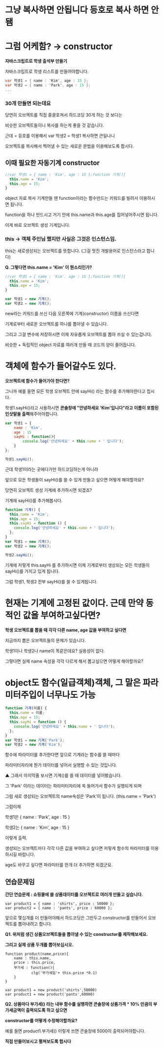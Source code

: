 # 그냥 복사하면 안됩니다 등호로 복사 하면 안됌

# 그럼 어케함? → constructor

**자바스크립트로 학생 출석부 만들기**

자바스크립트로 학생 리스트를 만들어야합니다.

```csharp
var 학생1 = { name : 'Kim', age : 15 };
var 학생2 = { name : 'Park', age : 15 };
...
```

### 30개 만들면 되는데요

당연히 오브젝트를 직접 중괄호쳐서 하드코딩 30개 하는 것 보다는

비슷한 오브젝트들이니 복사를 하는게 좋을 것 같습니다.

근데 = 등호를 이용해서 var 학생2 = 학생1 복사하면 큰일나니

오브젝트를 복사해서 찍어낼 수 있는 새로운 문법을 이용해보도록 합시다.

## 이때 필요한 자동기계 constructor

```jsx
//var 학생1 = { name : 'Kim', age : 15 };function 기계(){
  this.name = 'Kim';
  this.age = 15;
}
```

object 자료 복사 기계만들 땐 function이라는 함수만드는 키워드를 빌려서 이용하시면 됩니다.

function을 하나 만드시고 거기 안에 this.name과 this.age를 집어넣어주시면 됩니다.

이게 바로 오브젝트 생성 기계입니다.

### this → 객체 주인님 했지만 사실은 그것은 인스턴스임.

this는 새로생성되는 오브젝트를 뜻합니다. (그걸 멋진 개발용어로 인스턴스라고 합니다)

**Q. 그렇다면 this.name = 'Kim' 이 뭔소리인가?**

```jsx
//var 학생1 = { name : 'Kim', age : 15 };function 기계(){
  this.name = 'Kim';
  this.age = 15;
}

var 학생1 = new 기계();
var 학생2 = new 기계();
```

new라는 키워드를 쓰신 다음 오른쪽에 기계(constructor) 이름을 쓰신다면

기계로부터 새로운 오브젝트를 하나를 뽑아낼 수 있습니다.

그리고 그걸 변수에 저장하시면 이제 자유롭게 오브젝트를 뽑아 쓰실 수 있는겁니다.

비슷한 + 독립적인 object 자료를 여러개 만들 때 코드의 양이 줄어듭니다.

# 객체에 함수가 들어갈수도 있다.

**오브젝트에 함수가 들어가야 한다면?**

그니까 예를 들면 모든 학생 오브젝트 안에 sayHi() 라는 함수를 추가해야한다고 칩시다.

학생1.sayHi()라고 사용하시면 **콘솔창에 "안녕하세요 'Kim'입니다"라고 이름이 포함된 인삿말을 출력**해주어야합니다.

```jsx
var 학생1 = {
    name : 'Kim',
    age : 15
    sayHi : function(){
        console.log('안녕하세요' + this.name + ' 입니다');
    }
};

학생1.sayHi();
```

근데 학생1이라는 곳에다가만 하드코딩하는게 아니라

앞으로 모든 학생들이 sayHi()를 쓸 수 있게 만들고 싶으면 어떻게 해야할까요?

당연히 오브젝트 생성 기계에 추가하시면 되겠죠?

기계에 sayHi()를 추가해봅시다.

```jsx
function 기계() {
  this.name = 'Kim';
  this.age = 15;
  this.sayHi = function () {
    console.log('안녕하세요' + this.name + ' 입니다');
  };
}
var 학생1 = new 기계();
var 학생2 = new 기계();

학생2.sayHi();
```

기계에 저렇게 this.sayHi 를 추가하시면 이제 기계로부터 생성되는 모든 학생들이 sayHi()를 가지고 있게 됩니다.

그럼 학생1, 학생2 전부 sayHi()를 쓸 수 있게됩니다.

# 현재는 기계에 고정된 값이다. 근데 만약 동적인 값을 부여하고싶다면?

**학생 오브젝트를 뽑을 때 각각 다른 name, age 값을 부여하고 싶다면**

지금까지 뽑은 오브젝트들의 문제가 있습니다.

학생1이나 학생2나 name이 똑같은데요? 실용성이 없다.

그렇다면 실제 name 속성을 각각 다르게 해서 뽑고싶으면 어떻게 해야할까요?

# object도 함수(일급객체)객체, 그 말은 파라미터주입이 너무나도 가능

```jsx
function 기계(이름) {
  this.name = 이름;
  this.age = 15;
  this.sayHi = function () {
    console.log('안녕하세요' + this.name + ' 입니다');
  };
}
var 학생1 = new 기계('Park');
var 학생2 = new 기계('Kim');
```

함수에 파라미터를 추가한다면 앞으로 기계라는 함수를 쓸 때마다

파라미터자리에 뭔가 데이터를 넣어서 실행할 수 있는 것입니다.

▲ 그래서 마지막줄 보시면 기계()를 쓸 때 데이터를 넣어봤습니다.

그 'Park' 이라는 데이터는 파라미터자리에 쏙 들어가서 함수가 실행되게 되며

그럼 새로 생성되는 오브젝트의 name속성은 'Park'이 됩니다. (this.name = 'Park')

그럼이제

학생1은 { name : 'Park', age : 15 }

학생2는 { name : 'Kim', age : 15 }

이렇게 출력.

생성되는 오브젝트마다 각각 다른 값을 부여하고 싶다면 저렇게 함수의 파라미터를 이용하시길 바랍니다.

age도 바꾸고 싶다면 파라미터를 한개 더 추가하면 되겠군요.

## 연습문제임

**간단 연습문제 : 쇼핑몰에 쓸 상품데이터를 오브젝트로 여러개 만들고 싶습니다.**

```
var product1 = { name : 'shirts', price : 50000 };
var product2 = { name : 'pants', price : 60000 };
```

앞으로 몇십개를 더 만들어야해서 하드코딩은 그만두고 constructor를 만들어서 오브젝트를 뽑아내려고 합니다.

**Q1. 위처럼 생긴 상품오브젝트들을 뽑아낼 수 있는 constructor를 제작해보세요.**

**그리고 실제 상품 두개를 뽑아보십시오.**

```tsx
function product(name,price){
	name : this.name,
	price : this.price,
	부가세 : function(){
			clg('부가세임'+ this.price *0.1)
	}
}

var product1 = new product('shirts',50000)
var product1 = new product('pants',60000)
```

**Q2. 상품마다 부가세() 라는 내부 함수를 실행하면 콘솔창에 상품가격 \* 10% 만큼의 부가세금액이 출력되도록 하고 싶으면**

**constructor를 어떻게 수정해야할까요?**

예를 들면 product1.부가세() 이렇게 쓰면 콘솔창에 5000이 출력되어야합니다.

**직접 만들어보시고 펼쳐보도록 합시다**
